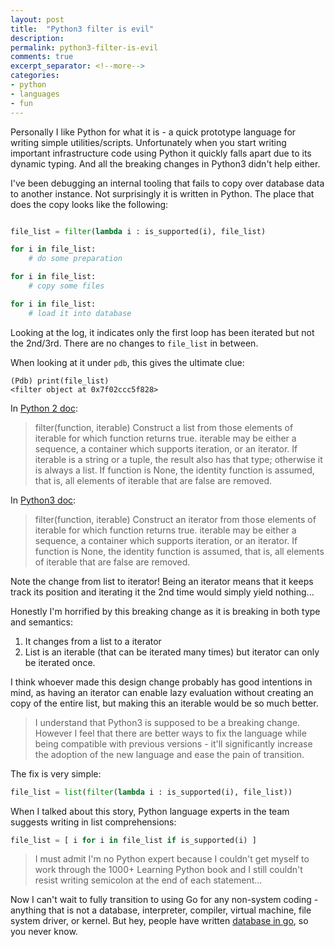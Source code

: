 ```yaml
---
layout: post
title:  "Python3 filter is evil"
description: 
permalink: python3-filter-is-evil 
comments: true
excerpt_separator: <!--more-->
categories:
- python 
- languages 
- fun 
---
```


Personally I like Python for what it is - a quick prototype language for writing simple utilities/scripts. Unfortunately when you start writing important infrastructure code using Python it quickly falls apart due to its dynamic typing. And all the breaking changes in Python3 didn't help either.

<!--more-->

I've been debugging an internal tooling that fails to copy over database data to another instance. Not surprisingly it is written in Python. The place that does the copy looks like the following:

```python

file_list = filter(lambda i : is_supported(i), file_list)

for i in file_list:
    # do some preparation

for i in file_list:
    # copy some files

for i in file_list:
    # load it into database
```

Looking at the log, it indicates only the first loop has been iterated but not the 2nd/3rd. There are no changes to `file_list` in between. 

When looking at it under `pdb`, this gives the ultimate clue:

```
(Pdb) print(file_list)
<filter object at 0x7f02ccc5f828>
```

In [Python 2 doc](https://docs.python.org/2/library/functions.html):

> filter(function, iterable)
> Construct a list from those elements of iterable for which function returns true. iterable may be either a sequence, a container which supports iteration, or an iterator. If iterable is a string or a tuple, the result also has that type; otherwise it is always a list. If function is None, the identity function is assumed, that is, all elements of iterable that are false are removed.

In [Python3 doc](https://docs.python.org/3/library/functions.html):

>filter(function, iterable)
>Construct an iterator from those elements of iterable for which function returns true. iterable may be either a sequence, a container which supports iteration, or an iterator. If function is None, the identity function is assumed, that is, all elements of iterable that are false are removed.

Note the change from list to iterator! Being an iterator means that it keeps track its position and iterating it the 2nd time would simply yield nothing...

Honestly I'm horrified by this breaking change as it is breaking in both type and semantics:
1. It changes from a list to a iterator
2. List is an iterable (that can be iterated many times) but iterator can only be iterated once. 

I think whoever made this design change probably has good intentions in mind, as having an iterator can enable lazy evaluation without creating an copy of the entire list, but making this an iterable would be so much better.

> I understand that Python3 is supposed to be a breaking change. However I feel that there are better ways to fix the language while being compatible with previous versions - it'll significantly increase the adoption of the new language and ease the pain of transition. 

The fix is very simple: 

```python
file_list = list(filter(lambda i : is_supported(i), file_list))
```

When I talked about this story, Python language experts in the team suggests writing in list comprehensions:

```python
file_list = [ i for i in file_list if is_supported(i) ]
```

> I must admit I'm no Python expert because I couldn't get myself to work through the 1000+ Learning Python book and I still couldn't resist writing semicolon at the end of each statement...


Now I can't wait to fully transition to using Go for any non-system coding - anything that is not a database, interpreter, compiler, virtual machine, file system driver, or kernel. But hey, people have written [database in go](https://github.com/cockroachdb/cockroach), so you never know.
